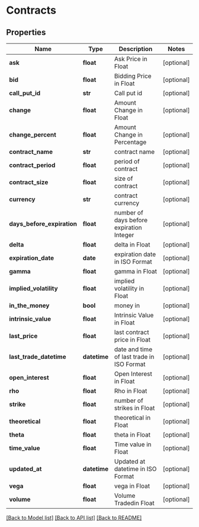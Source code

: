 # Contracts

## Properties
Name | Type | Description | Notes
------------ | ------------- | ------------- | -------------
**ask** | **float** | Ask Price in Float | [optional] 
**bid** | **float** | Bidding Price in Float | [optional] 
**call_put_id** | **str** | Call put id | [optional] 
**change** | **float** | Amount Change in Float | [optional] 
**change_percent** | **float** | Amount Change in Percentage | [optional] 
**contract_name** | **str** | contract name | [optional] 
**contract_period** | **float** | period of contract | [optional] 
**contract_size** | **float** | size of contract | [optional] 
**currency** | **str** | contract currency | [optional] 
**days_before_expiration** | **float** | number of days before expiration Integer | [optional] 
**delta** | **float** | delta in Float | [optional] 
**expiration_date** | **date** | expiration date in ISO Format | [optional] 
**gamma** | **float** | gamma in Float | [optional] 
**implied_volatility** | **float** | implied volatility in Float | [optional] 
**in_the_money** | **bool** | money in | [optional] 
**intrinsic_value** | **float** | Intrinsic Value in Float | [optional] 
**last_price** | **float** | last contract price in Float | [optional] 
**last_trade_datetime** | **datetime** | date and time of last trade in ISO Format | [optional] 
**open_interest** | **float** | Open Interest in Float | [optional] 
**rho** | **float** | Rho in Float | [optional] 
**strike** | **float** | number of strikes in Float | [optional] 
**theoretical** | **float** | theoretical in Float | [optional] 
**theta** | **float** | theta in Float | [optional] 
**time_value** | **float** | Time value in Float | [optional] 
**updated_at** | **datetime** | Updated at datetime in ISO Format | [optional] 
**vega** | **float** | vega in Float | [optional] 
**volume** | **float** | Volume Tradedin Float | [optional] 

[[Back to Model list]](../README.md#documentation-for-models) [[Back to API list]](../README.md#documentation-for-api-endpoints) [[Back to README]](../README.md)


